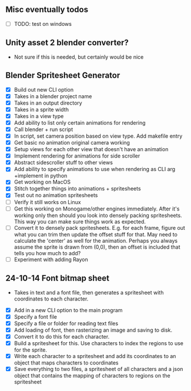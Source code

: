 ## Misc eventually todos

- [ ] TODO: test on windows

## Unity asset 2 blender converter?

- Not sure if this is needed, but certainly would be nice

## Blender Spritesheet Generator

- [x] Build out new CLI option
- [x] Takes in a blender project name
- [x] Takes in an output directory
- [x] Takes in a sprite width
- [x] Takes in a view type
- [x] Add ability to list only certain animations for rendering
- [x] Call blender + run script
- [x] In script, set camera position based on view type. Add makefile entry
- [x] Get basic no animation original camera working
- [x] Setup views for each other view that doesn't have an animation
- [x] Implement rendering for animations for side scroller
- [x] Abstract sidescroller stuff to other views
- [x] Add ability to specify animations to use when rendering as CLI arg +implement in python
- [x] Get working on MacOS
- [x] Stitch together things into animations + spritesheets
- [x] Test out no animation spritesheets
- [ ] Verify it still works on Linux
- [ ] Get this working on Monogame/other engines immediately. After it's working only then should you look into densely packing spritesheets. This way you can make sure things work as expected.
- [ ] Convert it to densely pack spritesheets. E.g. for each frame, figure out what you can trim then update the offset stuff for that. May need to calculate the 'center' as well for the animation. Perhaps you always assume the sprite is drawn from (0,0), then an offset is included that tells you how much to add?
- [ ] Experiment with adding Rayon

## 24-10-14 Font bitmap sheet

- Takes in text and a font file, then generates a spritesheet with coordinates to each character.
- [x] Add in a new CLI option to the main program
- [x] Specify a font file
- [x] Specify a file or folder for reading text files
- [x] Add loading of font, then rasterizing an image and saving to disk.
- [x] Convert it to do this for each character.
- [x] Build a spritesheet for this. Use characters to index the regions to use for the sprite.
- [x] Write each character to a spritesheet and add its coordinates to an object that maps characters to coordinates
- [x] Save everything to two files, a spritesheet of all characters and a json object that contains the mapping of characters to regions on the spritesheet

